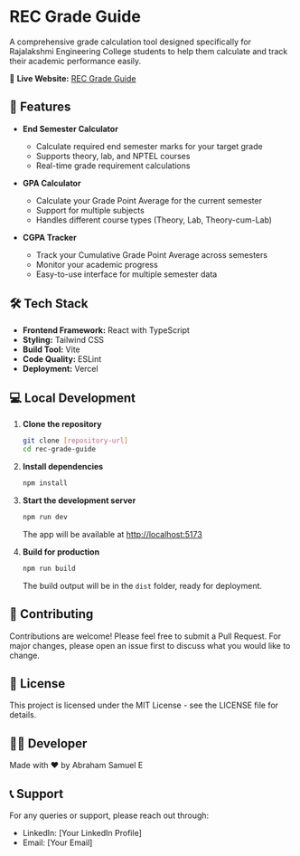 # REC Grade Guide

A comprehensive grade calculation tool designed specifically for Rajalakshmi Engineering College students to help them calculate and track their academic performance easily.

🔗 **Live Website:** [REC Grade Guide](https://rec-grade-guide.vercel.app)

## 🚀 Features

- **End Semester Calculator**
  - Calculate required end semester marks for your target grade
  - Supports theory, lab, and NPTEL courses
  - Real-time grade requirement calculations

- **GPA Calculator**
  - Calculate your Grade Point Average for the current semester
  - Support for multiple subjects
  - Handles different course types (Theory, Lab, Theory-cum-Lab)

- **CGPA Tracker**
  - Track your Cumulative Grade Point Average across semesters
  - Monitor your academic progress
  - Easy-to-use interface for multiple semester data


## 🛠️ Tech Stack

- **Frontend Framework:** React with TypeScript
- **Styling:** Tailwind CSS
- **Build Tool:** Vite
- **Code Quality:** ESLint
- **Deployment:** Vercel

## 💻 Local Development

1. **Clone the repository**
   ```bash
   git clone [repository-url]
   cd rec-grade-guide
   ```

2. **Install dependencies**
   ```bash
   npm install
   ```

3. **Start the development server**
   ```bash
   npm run dev
   ```
   The app will be available at [http://localhost:5173](http://localhost:5173)

4. **Build for production**
   ```bash
   npm run build
   ```
   The build output will be in the `dist` folder, ready for deployment.

## 🤝 Contributing

Contributions are welcome! Please feel free to submit a Pull Request. For major changes, please open an issue first to discuss what you would like to change.

## 📝 License

This project is licensed under the MIT License - see the LICENSE file for details.

## 👨‍💻 Developer

Made with ❤️ by Abraham Samuel E

## 📞 Support

For any queries or support, please reach out through:
- LinkedIn: [Your LinkedIn Profile]
- Email: [Your Email]
